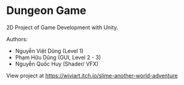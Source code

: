 # Dungeon Game
2D Project of Game Development with Unity.

Authors:
- Nguyễn Việt Dũng (Level 1)
- Phạm Hữu Dũng (GUI, Level 2 - 3)
- Nguyễn Quốc Huy (Shader/ VFX)


View project at https://wiviart.itch.io/slime-another-world-adventure